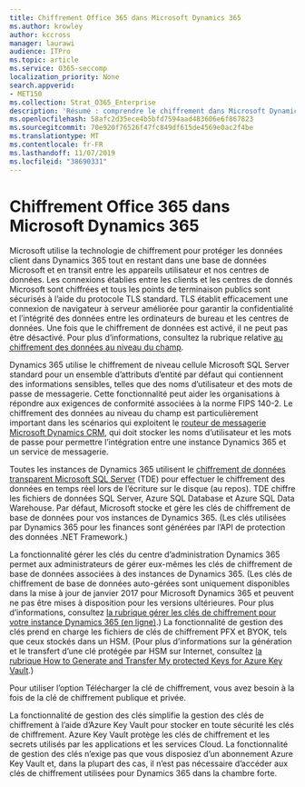 ```yaml
---
title: Chiffrement Office 365 dans Microsoft Dynamics 365
ms.author: krowley
author: kccross
manager: laurawi
audience: ITPro
ms.topic: article
ms.service: O365-seccomp
localization_priority: None
search.appverid:
- MET150
ms.collection: Strat_O365_Enterprise
description: 'Résumé : comprendre le chiffrement dans Microsoft Dynamics 365.'
ms.openlocfilehash: 58afc2d35ece4b5bfd7594aad483606e6f867823
ms.sourcegitcommit: 70e920f76526f47fc849df615de4569e0ac2f4be
ms.translationtype: MT
ms.contentlocale: fr-FR
ms.lasthandoff: 11/07/2019
ms.locfileid: "38690331"
---
```

# <a name="office-365-encryption-in-microsoft-dynamics-365"></a>Chiffrement Office 365 dans Microsoft Dynamics 365

Microsoft utilise la technologie de chiffrement pour protéger les données client dans Dynamics 365 tout en restant dans une base de données Microsoft et en transit entre les appareils utilisateur et nos centres de données. Les connexions établies entre les clients et les centres de donnés Microsoft sont chiffrées et tous les points de terminaison publics sont sécurisés à l’aide du protocole TLS standard. TLS établit efficacement une connexion de navigateur à serveur améliorée pour garantir la confidentialité et l’intégrité des données entre les ordinateurs de bureau et les centres de données. Une fois que le chiffrement de données est activé, il ne peut pas être désactivé. Pour plus d’informations, consultez la rubrique relative [au chiffrement des données au niveau du champ](https://msdn.microsoft.com/library/dn481562.aspx).

Dynamics 365 utilise le chiffrement de niveau cellule Microsoft SQL Server standard pour un ensemble d’attributs d’entité par défaut qui contiennent des informations sensibles, telles que des noms d’utilisateur et des mots de passe de messagerie. Cette fonctionnalité peut aider les organisations à répondre aux exigences de conformité associées à la norme FIPS 140-2. Le chiffrement des données au niveau du champ est particulièrement important dans les scénarios qui exploitent le [routeur de messagerie Microsoft Dynamics CRM](https://technet.microsoft.com/library/hh699800.aspx), qui doit stocker les noms d’utilisateur et les mots de passe pour permettre l’intégration entre une instance Dynamics 365 et un service de messagerie. 

Toutes les instances de Dynamics 365 utilisent le [chiffrement de données transparent Microsoft SQL Server](https://docs.microsoft.com/sql/relational-databases/security/encryption/transparent-data-encryption?view=sql-server-2017) (TDE) pour effectuer le chiffrement des données en temps réel lors de l’écriture sur le disque (au repos). TDE chiffre les fichiers de données SQL Server, Azure SQL Database et Azure SQL Data Warehouse. Par défaut, Microsoft stocke et gère les clés de chiffrement de base de données pour vos instances de Dynamics 365. (Les clés utilisées par Dynamics 365 pour les finances sont générées par l’API de protection des données .NET Framework.) 

La fonctionnalité gérer les clés du centre d’administration Dynamics 365 permet aux administrateurs de gérer eux-mêmes les clés de chiffrement de base de données associées à des instances de Dynamics 365. (Les clés de chiffrement de base de données auto-gérées sont uniquement disponibles dans la mise à jour de janvier 2017 pour Microsoft Dynamics 365 et peuvent ne pas être mises à disposition pour les versions ultérieures. Pour plus d’informations, consultez [la rubrique gérer les clés de chiffrement pour votre instance Dynamics 365 (en ligne)](https://docs.microsoft.com/dynamics365/customer-engagement/admin/manage-encryption-keys-instance).) La fonctionnalité de gestion des clés prend en charge les fichiers de clés de chiffrement PFX et BYOK, tels que ceux stockés dans un HSM. (Pour plus d’informations sur la génération et le transfert d’une clé protégée par HSM sur Internet, consultez [la rubrique How to Generate and Transfer My protected Keys for Azure Key Vault](https://docs.microsoft.com/azure/key-vault/key-vault-hsm-protected-keys).) 

Pour utiliser l’option Télécharger la clé de chiffrement, vous avez besoin à la fois de la clé de chiffrement publique et privée.

La fonctionnalité de gestion des clés simplifie la gestion des clés de chiffrement à l’aide d’Azure Key Vault pour stocker en toute sécurité les clés de chiffrement. Azure Key Vault protège les clés de chiffrement et les secrets utilisés par les applications et les services Cloud. La fonctionnalité de gestion des clés n’exige pas que vous disposiez d’un abonnement Azure Key Vault et, dans la plupart des cas, il n’est pas nécessaire d’accéder aux clés de chiffrement utilisées pour Dynamics 365 dans la chambre forte.
